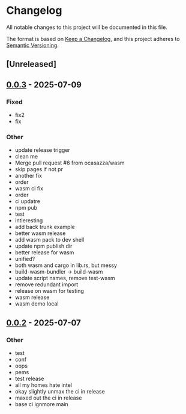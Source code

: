 # Changelog

All notable changes to this project will be documented in this file.

The format is based on [Keep a Changelog](https://keepachangelog.com/en/1.0.0/),
and this project adheres to [Semantic Versioning](https://semver.org/spec/v2.0.0.html).

## [Unreleased]

## [0.0.3](https://github.com/ocasazza/graph-generation-language/compare/v0.0.2...v0.0.3) - 2025-07-09

### Fixed

- fix2
- fix

### Other

- update release trigger
- clean me
- Merge pull request #6 from ocasazza/wasm
- skip pages if not pr
- another fix
- order
- wasm ci fix
- order
- ci updatre
- npm pub
- test
- intieresting
- add back trunk example
- better wasm release
- add wasm pack to dev shell
- update npm publish dir
- better release for wasm
- unified?
- both wasm and cargo in lib.rs, but messy
- build-wasm-bundler -> build-wasm
- update script names, remove test-wasm
- remove redundant import
- release on wasm for testing
- wasm release
- wasm demo local

## [0.0.2](https://github.com/ocasazza/graph-generation-language/compare/v0.0.1...v0.0.2) - 2025-07-07

### Other

- test
- conf
- oops
- pems
- test release
- all my homes hate intel
- okay slightly unmax the ci in release
- maxed out the ci in release
- base ci ignmore main
